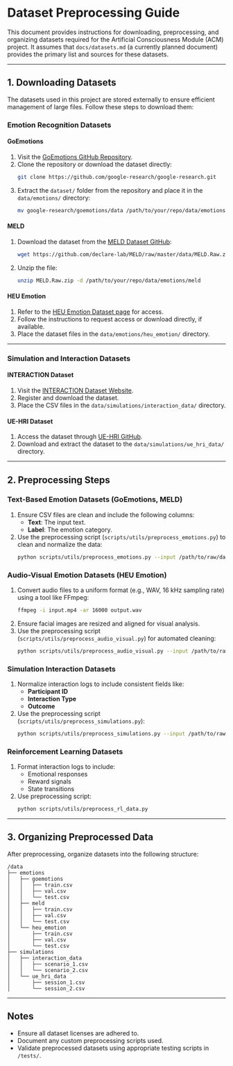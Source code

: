 # Dataset Preprocessing Guide

This document provides instructions for downloading, preprocessing, and organizing datasets required for the Artificial Consciousness Module (ACM) project. It assumes that `docs/datasets.md` (a currently planned document) provides the primary list and sources for these datasets.

---

## 1. Downloading Datasets

The datasets used in this project are stored externally to ensure efficient management of large files. Follow these steps to download them:

### Emotion Recognition Datasets

#### **GoEmotions**

1. Visit the [GoEmotions GitHub Repository](https://github.com/google-research/google-research/tree/master/goemotions).
2. Clone the repository or download the dataset directly:
   ```bash
   git clone https://github.com/google-research/google-research.git
   ```
3. Extract the `dataset/` folder from the repository and place it in the `data/emotions/` directory:
   ```bash
   mv google-research/goemotions/data /path/to/your/repo/data/emotions/goemotions
   ```

#### **MELD**

1. Download the dataset from the [MELD Dataset GitHub](https://github.com/declare-lab/MELD):
   ```bash
   wget https://github.com/declare-lab/MELD/raw/master/data/MELD.Raw.zip
   ```
2. Unzip the file:
   ```bash
   unzip MELD.Raw.zip -d /path/to/your/repo/data/emotions/meld
   ```

#### **HEU Emotion**

1. Refer to the [HEU Emotion Dataset page](https://arxiv.org/abs/2007.12519) for access.
2. Follow the instructions to request access or download directly, if available.
3. Place the dataset files in the `data/emotions/heu_emotion/` directory.

---

### Simulation and Interaction Datasets

#### **INTERACTION Dataset**

1. Visit the [INTERACTION Dataset Website](https://interaction-dataset.com/).
2. Register and download the dataset.
3. Place the CSV files in the `data/simulations/interaction_data/` directory.

#### **UE-HRI Dataset**

1. Access the dataset through [UE-HRI GitHub](https://github.com/mjyc/awesome-hri-datasets).
2. Download and extract the dataset to the `data/simulations/ue_hri_data/` directory.

---

## 2. Preprocessing Steps

### Text-Based Emotion Datasets (GoEmotions, MELD)

1. Ensure CSV files are clean and include the following columns:
   - **Text**: The input text.
   - **Label**: The emotion category.
2. Use the preprocessing script (`scripts/utils/preprocess_emotions.py`) to clean and normalize the data:
   ```bash
   python scripts/utils/preprocess_emotions.py --input /path/to/raw/data --output /path/to/processed/data
   ```

### Audio-Visual Emotion Datasets (HEU Emotion)

1. Convert audio files to a uniform format (e.g., WAV, 16 kHz sampling rate) using a tool like FFmpeg:
   ```bash
   ffmpeg -i input.mp4 -ar 16000 output.wav
   ```
2. Ensure facial images are resized and aligned for visual analysis.
3. Use the preprocessing script (`scripts/utils/preprocess_audio_visual.py`) for automated cleaning:
   ```bash
   python scripts/utils/preprocess_audio_visual.py --input /path/to/raw/data --output /path/to/processed/data
   ```

### Simulation Interaction Datasets

1. Normalize interaction logs to include consistent fields like:
   - **Participant ID**
   - **Interaction Type**
   - **Outcome**
2. Use the preprocessing script (`scripts/utils/preprocess_simulations.py`):
   ```bash
   python scripts/utils/preprocess_simulations.py --input /path/to/raw/data --output /path/to/processed/data
   ```

### Reinforcement Learning Datasets

1. Format interaction logs to include:
   - Emotional responses
   - Reward signals
   - State transitions
2. Use preprocessing script:
   ```bash
   python scripts/utils/preprocess_rl_data.py
   ```

---

## 3. Organizing Preprocessed Data

After preprocessing, organize datasets into the following structure:

```
/data
├── emotions
│   ├── goemotions
│   │   ├── train.csv
│   │   ├── val.csv
│   │   └── test.csv
│   ├── meld
│   │   ├── train.csv
│   │   ├── val.csv
│   │   └── test.csv
│   └── heu_emotion
│       ├── train.csv
│       ├── val.csv
│       └── test.csv
├── simulations
│   ├── interaction_data
│   │   ├── scenario_1.csv
│   │   └── scenario_2.csv
│   └── ue_hri_data
│       ├── session_1.csv
│       └── session_2.csv
```

---

## Notes

- Ensure all dataset licenses are adhered to.
- Document any custom preprocessing scripts used.
- Validate preprocessed datasets using appropriate testing scripts in `/tests/`.
